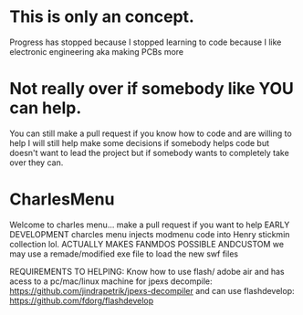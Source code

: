 # This is only an concept. 

Progress has stopped because I stopped learning to code because I like electronic engineering aka making PCBs more 

# Not really over if somebody like YOU can help.

You can still make a pull request if you know how to code and are willing to help I will still help make some decisions if somebody helps code but doesn't want to lead the project but if somebody wants to completely take over they can.

# CharlesMenu
Welcome to charles menu... make a  pull request if you want to  help EARLY DEVELOPMENT
charcles menu  injects modmenu  code into Henry stickmin collection lol.  ACTUALLY  MAKES FANMDOS POSSIBLE ANDCUSTOM we may use a remade/modified  exe file  to  load the  new  swf files 

REQUIREMENTS TO HELPING:  Know how to use flash/  adobe air and has acess to a pc/mac/linux machine for  jpexs decompile: https://github.com/jindrapetrik/jpexs-decompiler and   can  use flashdevelop: https://github.com/fdorg/flashdevelop


